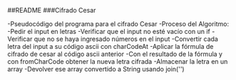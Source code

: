 ##README
###Cifrado Cesar

-Pseudocódigo del programa para el cifrado Cesar
  -Proceso del Algoritmo:
      -Pedir el input en letras
      -Verificar que el input no esté vacío con un if
      -Verificar que no se haya ingresado números en el input
      -Convertir cada letra del input a su código ascii con charCodeAt
      -Aplicar la fórmula de cifrado de cesar al código ascii anterior
      -Con el resultado de la fórmula y con fromCharCode obtener la nueva letra cifrada
      -Almacenar la letra en un array
      -Devolver ese array convertido a String usando join('')
